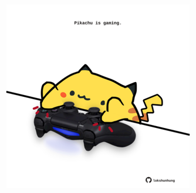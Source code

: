 <!-- built at 19/02/2021, 18:01:28 UTC -->
<p align="center">
  <img width="500" height="500" src="./ReadmeImage.svg">
</p>
